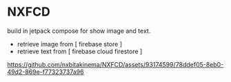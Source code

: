 # NXFCD
build in jetpack compose for show image and text. 
* retrieve image from [ firebase store ]
* retrieve text  from [ firebase cloud firestore ]

https://github.com/nxbitakinema/NXFCD/assets/93174599/78ddef05-8eb0-49d2-869e-f77323737a96

